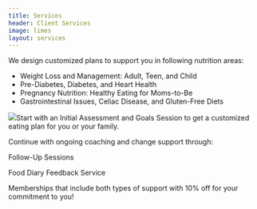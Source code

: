 ```yaml
---
title: Services
header: Client Services
image: limes
layout: services
---
```


We design customized plans to support you in following nutrition areas: 

* Weight Loss and Management: Adult, Teen, and Child
* Pre-Diabetes, Diabetes, and Heart Health
* Pregnancy Nutrition: Healthy Eating for Moms-to-Be
* Gastrointestinal Issues, Celiac Disease, and Gluten-Free Diets

<p><img src="playcircle"></img>Start with an Initial Assessment and Goals Session to get a customized eating plan for you or your family. </p>

Continue with ongoing coaching and change support through:
<p><img src=""></img>Follow-Up Sessions</p>
<p><img src="">Food Diary Feedback Service</p>
<p><img src="">Memberships that include both types of support with 10% off for your commitment to you!</p>
